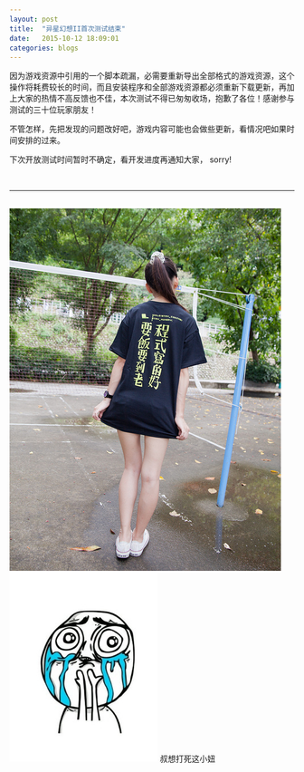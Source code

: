 ```yaml
---
layout: post
title:  "异星幻想II首次测试结束"
date:   2015-10-12 18:09:01
categories: blogs
---
```


<div class="post-content">
<p>
 因为游戏资源中引用的一个脚本疏漏，必需要重新导出全部格式的游戏资源，这个操作将耗费较长的时间，而且安装程序和全部游戏资源都必须重新下载更新，再加上大家的热情不高反馈也不佳，本次测试不得已匆匆收场，抱歉了各位！感谢参与测试的三十位玩家朋友！
</p>


<p>
	不管怎样，先把发现的问题改好吧，游戏内容可能也会做些更新，看情况吧如果时间安排的过来。
</p>

<p>
	下次开放测试时间暂时不确定，看开发进度再通知大家， sorry!
</p>
<br/>
<hr/>
<br/>
<div class="align-center">
	<img src="/images/post/20151012-1.jpg"/><br/>
	<img src="/images/post/20151012-2.jpg"/>
	<span>叔想打死这小妞</span>
</div>
</div>